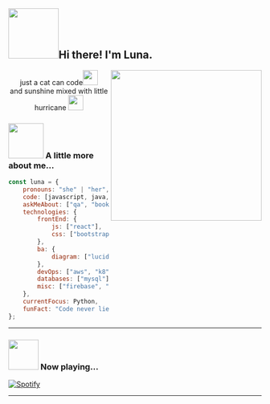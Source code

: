 <h2><img src="https://media.giphy.com/media/fWrorpy7Jrlvi/giphy.gif" width=100 align=left/>Hi there! I'm Luna. </h2><img align='right' src="https://media.giphy.com/media/l0MYtNH6ZJPrlcOic/giphy.gif" width="300">
<p align="center">just a cat can code<img src="https://media.giphy.com/media/WUlplcMpOCEmTGBtBW/giphy.gif" width="30"><br>
and sunshine mixed with little hurricane <img src="https://media.giphy.com/media/ZBPzPhOF9N6tVh82yr/giphy.gif" width=30 /></p>

###   <img src="https://media.giphy.com/media/PoCvfFIAuieeY7WAtn/giphy.gif" width=70>  A little more about me...

```javascript
const luna = {
    pronouns: "she" | "her",
    code: [javascript, java, bash],
    askMeAbout: ["qa", "book", "dota2", "basketball", "photography", "coffee", "shoes"],
    technologies: {
        frontEnd: {
            js: ["react"],
            css: ["bootstrap"]
        },
        ba: {
            diagram: ["lucidChart", "figma"]
        },
        devOps: ["aws", "k8", "docker", "nginx"],
        databases: ["mysql"],
        misc: ["firebase", "selenium", "appium"]    
    },
    currentFocus: Python,
    funFact: "Code never lies, comments sometimes do."
};
```

---
### <img src="https://media.giphy.com/media/fWrC5Vn9gj23dOKGiT/giphy.gif" width="60"> Now playing...

[![Spotify](https://novatorem-nu-beige.vercel.app/api/spotify)](https://open.spotify.com/user/w7pgug2620qqyicghkdzo3wpx)


----

